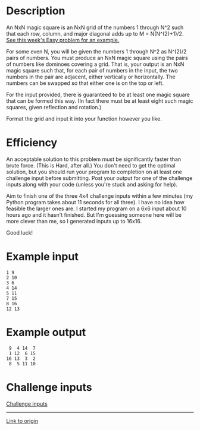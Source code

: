 # Description

An NxN magic square is an NxN grid of the numbers 1 through N^2 such that each row, column, and major diagonal adds up to M = N(N^(2)+1)/2. [See this week's Easy problem for an example.](https://www.reddit.com/r/dailyprogrammer/comments/4dccix/20160404_challenge_261_easy_verifying_3x3_magic/)

For some even N, you will be given the numbers 1 through N^2 as N^(2)/2 pairs of numbers. You must produce an NxN magic square using the pairs of numbers like dominoes covering a grid. That is, your output is an NxN magic square such that, for each pair of numbers in the input, the two numbers in the pair are adjacent, either vertically or horizontally. The numbers can be swapped so that either one is on the top or left.

For the input provided, there is guaranteed to be at least one magic square that can be formed this way. (In fact there must be at least eight such magic squares, given reflection and rotation.)

Format the grid and input it into your function however you like.

# Efficiency

An acceptable solution to this problem must be significantly faster than brute force. (This is Hard, after all.) You don't need to get the optimal solution, but you should run your program to completion on at least one challenge input before submitting. Post your output for one of the challenge inputs along with your code (unless you're stuck and asking for help).

Aim to finish one of the three 4x4 challenge inputs within a few minutes (my Python program takes about 11 seconds for all three). I have no idea how feasible the larger ones are. I started my program on a 6x6 input about 10 hours ago and it hasn't finished. But I'm guessing someone here will be more clever than me, so I generated inputs up to 16x16.

Good luck!

# Example input

    1 9
    2 10
    3 6
    4 14
    5 11
    7 15
    8 16
    12 13

# Example output

     9  4 14  7
     1 12  6 15
    16 13  3  2
     8  5 11 10

# Challenge inputs

[Challenge inputs](http://pastebin.com/6dkYxvrM)

---

[Link to origin](https://www.reddit.com/r/dailyprogrammer/4dwk7b)